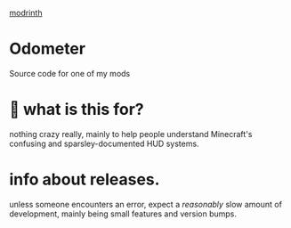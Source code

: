 [modrinth](https://modrinth.com/mod/rolling-health)
# Odometer
Source code for one of my mods

# 🤔 what is this for?
nothing crazy really, mainly to help people understand Minecraft's confusing and sparsley-documented HUD systems.

# info about releases.
unless someone encounters an error, expect a _reasonably_ slow amount of development, mainly being small features and version bumps.
